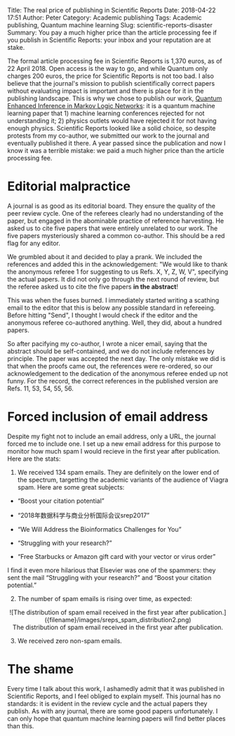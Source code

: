 Title: The real price of publishing in Scientific Reports
Date: 2018-04-22 17:51
Author: Peter
Category: Academic publishing
Tags: Academic publishing, Quantum machine learning
Slug: scientific-reports-disaster
Summary: You pay a much higher price than the article processing fee if you publish in Scientific Reports: your inbox and your reputation are at stake.

The formal article processing fee in Scientific Reports is 1,370 euros, as of 22 April 2018. Open access is the way to go, and while Quantum only charges 200 euros, the price for Scientific Reports is not too bad. I also believe that the journal's mission to publish scientifically correct papers without evaluating impact is important and there is place for it in the publishing landscape. This is why we chose to publish our work, [Quantum Enhanced Inference in Markov Logic Networks](https://arxiv.org/abs/1611.08104): it is a quantum machine learning paper that 1) machine learning conferences rejected for not understanding it; 2) physics outlets would have rejected it for not having enough physics. Scientific Reports looked like a solid choice, so despite protests from my co-author, we submitted our work to the journal and eventually published it there. A year passed since the publication and now I know it was a terrible mistake: we paid a much higher price than the article processing fee.

Editorial malpractice
=====================
A journal is as good as its editorial board. They ensure the quality of the peer review cycle. One of the referees clearly had no understanding of the paper, but engaged in the abominable practice of reference harvesting. He asked us to cite five papers that were entirely unrelated to our work. The five papers mysteriously shared a common co-author. This should be a red flag for any editor.

We grumbled about it and decided to play a prank. We included the references and added this in the acknowledgement: "We would like to thank the anonymous referee 1 for suggesting to us Refs. X, Y, Z, W, V", specifying the actual papers. It did not only go through the next round of review, but the referee asked us to cite the five papers **in the abstract**!

This was when the fuses burned. I immediately started writing a scathing email to the editor that this is below any possible standard in refereeing. Before hitting "Send", I thought I would check if the editor and the anonymous referee co-authored anything. Well, they did, about a hundred papers.

So after pacifying my co-author, I wrote a nicer email, saying that the abstract should be self-contained, and we do not include references by principle. The paper was accepted the next day. The only mistake we did is that when the proofs came out, the references were re-ordered, so our acknowledgement to the dedication of the anonymous referee ended up not funny. For the record, the correct references in the published version are Refs. 11, 53, 54, 55, 56.

Forced inclusion of email address
=================================
Despite my fight not to include an email address, only a URL, the journal forced me to include one. I set up a new email address for this purpose to monitor how much spam I would recieve in the first year after publication. Here are the stats:

1) We received 134 spam emails. They are definitely on the lower end of the spectrum, targetting the academic variants of the audience of Viagra spam. Here are some great subjects:

  - “Boost your citation potential”
  
  - “2018年数据科学与商业分析国际会议srep2017”
  
  - “We Will Address the Bioinformatics Challenges for You”
  
  - “Struggling with your research?”
  
  - “Free Starbucks or Amazon gift card with your vector or virus order”

I find it even more hilarious that Elsevier was one of the spammers: they sent the mail “Struggling with your research?” and “Boost your citation potential.”

2) The number of spam emails is rising over time, as expected:

<center>![The distribution of spam email received in the first year after publication.]({filename}/images/sreps_spam_distribution2.png)<br>
The distribution of spam email received in the first year after publication.</center>

3) We received zero non-spam emails.

The shame
=========
Every time I talk about this work, I ashamedly admit that it was published in Scientific Reports, and I feel obliged to explain myself. This journal has no standards: it is evident in the review cycle and the actual papers they publish. As with any journal, there are some good papers unfortunately. I can only hope that quantum machine learning papers will find better places than this.
